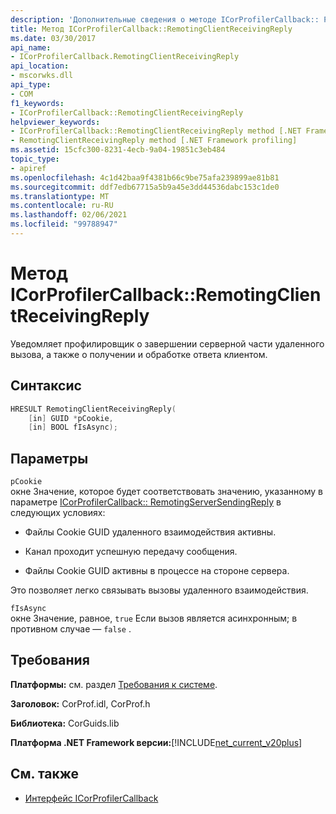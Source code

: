 ```yaml
---
description: 'Дополнительные сведения о методе ICorProfilerCallback:: Ремотингклиентрецеивингрепли'
title: Метод ICorProfilerCallback::RemotingClientReceivingReply
ms.date: 03/30/2017
api_name:
- ICorProfilerCallback.RemotingClientReceivingReply
api_location:
- mscorwks.dll
api_type:
- COM
f1_keywords:
- ICorProfilerCallback::RemotingClientReceivingReply
helpviewer_keywords:
- ICorProfilerCallback::RemotingClientReceivingReply method [.NET Framework profiling]
- RemotingClientReceivingReply method [.NET Framework profiling]
ms.assetid: 15cfc300-8231-4ecb-9a04-19851c3eb484
topic_type:
- apiref
ms.openlocfilehash: 4c1d42baa9f4381b66c9be75afa239899ae81b81
ms.sourcegitcommit: ddf7edb67715a5b9a45e3dd44536dabc153c1de0
ms.translationtype: MT
ms.contentlocale: ru-RU
ms.lasthandoff: 02/06/2021
ms.locfileid: "99788947"
---
```

# <a name="icorprofilercallbackremotingclientreceivingreply-method"></a>Метод ICorProfilerCallback::RemotingClientReceivingReply

Уведомляет профилировщик о завершении серверной части удаленного вызова, а также о получении и обработке ответа клиентом.  
  
## <a name="syntax"></a>Синтаксис  
  
```cpp  
HRESULT RemotingClientReceivingReply(  
    [in] GUID *pCookie,  
    [in] BOOL fIsAsync);
```  
  
## <a name="parameters"></a>Параметры  

 `pCookie`  
 окне Значение, которое будет соответствовать значению, указанному в параметре [ICorProfilerCallback:: RemotingServerSendingReply](icorprofilercallback-remotingserversendingreply-method.md) в следующих условиях:  
  
- Файлы Cookie GUID удаленного взаимодействия активны.  
  
- Канал проходит успешную передачу сообщения.  
  
- Файлы Cookie GUID активны в процессе на стороне сервера.  
  
 Это позволяет легко связывать вызовы удаленного взаимодействия.  
  
 `fIsAsync`  
 окне Значение, равное, `true` Если вызов является асинхронным; в противном случае — `false` .  
  
## <a name="requirements"></a>Требования  

 **Платформы:** см. раздел [Требования к системе](../../get-started/system-requirements.md).  
  
 **Заголовок:** CorProf.idl, CorProf.h  
  
 **Библиотека:** CorGuids.lib  
  
 **Платформа .NET Framework версии:**[!INCLUDE[net_current_v20plus](../../../../includes/net-current-v20plus-md.md)]  
  
## <a name="see-also"></a>См. также

- [Интерфейс ICorProfilerCallback](icorprofilercallback-interface.md)
